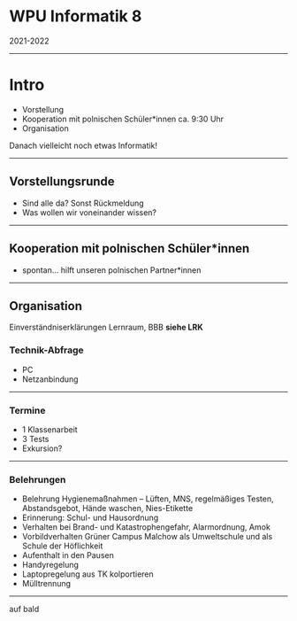 # WPU Informatik 8

2021-2022

---

# Intro

* Vorstellung
* Kooperation mit polnischen Schüler\*innen ca. 9:30 Uhr
* Organisation

Danach vielleicht noch etwas Informatik!

---

## Vorstellungsrunde

* Sind alle da? Sonst Rückmeldung
* Was wollen wir voneinander wissen?

---

## Kooperation mit polnischen Schüler\*innen

* spontan... hilft unseren polnischen Partner*innen

---

## Organisation

Einverständniserklärungen Lernraum, BBB **siehe LRK**

### Technik-Abfrage

* PC
* Netzanbindung

---

### Termine

* 1 Klassenarbeit
* 3 Tests
* Exkursion?

---

### Belehrungen

* Belehrung Hygienemaßnahmen – Lüften, MNS, regelmäßiges Testen, Abstandsgebot, Hände waschen, Nies-Etikette
* Erinnerung: Schul- und Hausordnung
* Verhalten bei Brand- und Katastrophengefahr, Alarmordnung, Amok
* Vorbildverhalten Grüner Campus Malchow als Umweltschule und als Schule der Höflichkeit
* Aufenthalt in den Pausen
* Handyregelung
* Laptopregelung aus TK kolportieren
* Mülltrennung

---

auf bald
